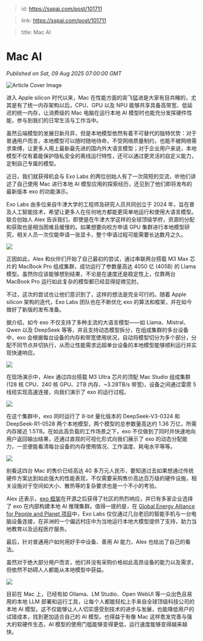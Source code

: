 > id: https://sspai.com/post/101711

> link: https://sspai.com/post/101711

> title: Mac AI

# Mac AI
_Published on Sat, 09 Aug 2025 07:00:00 GMT_

![Article Cover Image](https://cdnfile.sspai.com/2025/8/8/article/a8aa6b59-b158-36b9-ae21-f07ab7043bfd.png)  

进入 Apple silicon 时代以来，Mac 在性能方面的突飞猛进是大家有目共睹的，尤其是有了统一内存架构以后，CPU、GPU 以及 NPU 能够共享具备高带宽、低延迟的统一内存，让消费级的 Mac 电脑在运行本地 AI 模型时也能充分发挥硬件性能，参与到我们的日常生活与工作当中。

虽然云端模型的发展日新月异，但是本地模型依然有着不可替代的独特优势：对于普通用户而言，本地模型可以随时随地待命，不受网络质量制约，也能不被网络需求束缚，让更多人用上最新最先进的国内外大语言模型；对于企业用户来说，本地模型不仅有着能保护隐私安全的离线运行特性，还可以通过更灵活的自定义能力，定制自己专属的模型。

近日，我们就获得机会与 Exo Labs 的两位创始人有了一次简短的交流，听他们讲述了自己使用 Mac 进行本地 AI 模型应用的探索经历，还见到了他们即将发布的最新版本 exo 的功能演示。

Exo Labs 由多位来自牛津大学的工程师及研究人员共同创立于 2024 年，旨在普及人工智能技术，希望让更多人在任何地方都能更简单地运行和使用大语言模型。联合创始人 Alex 告诉我们，即使是在牛津大学这样的全球顶级学府，资源的分配和获取也是相当困难且缓慢的。如果想要向校方申请 GPU 集群进行本地模型研究，相关人员一次仅能申请一张显卡，整个申请过程可能需要长达数月之久。

![](https://cdnfile.sspai.com/2025/08/08/2ba5dad2df56fab85ea3c95033b078a2.JPG?imageView2/2/w/1120/q/90/interlace/1/ignore-error/1/format/webp)

正因如此，Alex 和伙伴们开始了自己最初的尝试，通过串联两台搭载 M3 Max 芯片的 MacBook Pro 组成集群，成功运行了参数量高达 4050 亿 (405B) 的 Llama 模型。虽然你应该能够想到结果，不论是在速度还是稳定性上，仅靠两台 MacBook Pro 运行如此复杂的模型都已经显得捉襟见肘。

不过，这次的尝试也让他们意识到了，这样的想法是完全可行的。随着 Apple silicon 架构的迭代，Exo Labs 团队也在不断优化 exo 的算法和框架，并在如今做好了新版的发布准备。

据介绍，如今 exo 不仅支持了多种主流的大语言模型——如 Llama、Mistral、Qwen 以及 DeepSeek 等等，并且支持动态模型拆分，在组成集群的多台设备中，exo 会根据每台设备的内存和带宽使用状况，自动将模型切分为多个部分，分配不同节点并切执行，从而让性能需求远超单台设备的本地模型能够顺利运行并实现快速响应。

![](https://cdnfile.sspai.com/2025/08/08/a5ee84ca8e317f3b6e0cfbedea8837a5.JPG?imageView2/2/w/1120/q/90/interlace/1/ignore-error/1/format/webp)

在现场演示中，Alex 通过四台搭载 M3 Ultra 芯片的顶配 Mac Studio 组成集群 (128 核 CPU、240 核 GPU、2TB 内存、~3.28TB/s 带宽)，设备之间通过雷雳 5 线缆实现高速连接，向我们演示了 exo 的运行过程。

![](https://cdnfile.sspai.com/2025/08/08/8cae3c6159ff424c4fe587a8af9a0402.JPG?imageView2/2/w/1120/q/90/interlace/1/ignore-error/1/format/webp)

在这个集群中，exo 同时运行了 8-bit 量化版本的 DeepSeek-V3-0324 和 DeepSeek-R1-0528 两个本地模型，两个模型的总参数量高达约 1.36 万亿，所需内存接近 1.5TB。在如此高负载的工作场景之下，exo 不仅做到了同时并快速地向用户返回输出结果，还通过直观的可视化形式向我们展示了 exo 的动态分配能力，一览便能看清每台设备的内存使用情况、工作温度、耗电水平等等。

![](https://cdnfile.sspai.com/2025/08/08/fe7f21bde90f9165cd6770bca724d299.JPG?imageView2/2/w/1120/q/90/interlace/1/ignore-error/1/format/webp)

别看这四台 Mac 的售价已经高达 40 多万元人民币，要知道过去如果想通过传统硬件方案达到如此强大的性能表现，不仅需要采购售价高达百万级的硬件设施，相关设施对于空间如大小、散热等的复杂要求也是一个不小的考验。

Alex 还表示，[exo 框架](https://github.com/exo-explore/exo)在开源之后获得了社区的热烈响应，并已有多家企业选择了 exo 在内部构建本地 AI 推理集群。值得一提的是，在 [Global Energy Alliance for People and Planet 项目](https://energyalliance.org/ai-crypto-mission-300-energy-access/)中，Exo Labs 仅仅通过几台老旧的智能手机与一台电脑设备连接，在非洲的一个偏远村庄中为当地运行本地大模型提供了支持，助力当地教育以及远程医疗服务。

最后，针对普通用户如何用好手中设备、善用 AI 能力，Alex 也给出了自己的看法。

虽然对于绝大部分用户而言，他们并没有采购价格如此高昂设备的能力以及需求，但依然不妨碍人人都能从本地模型中获益。

![](https://cdnfile.sspai.com/2025/08/08/5588a96c351a792407aa78ab83e8c7d4.JPG?imageView2/2/w/1120/q/90/interlace/1/ignore-error/1/format/webp)

目前在 Mac 上，已经有如 Ollama、LM Studio、Open WebUI 等一众出色且易用的本地 LLM 部署和运行工具，让每个人都能轻松上手来自全球顶级科技公司的本地 AI 模型。这不仅能够让人人切实感受到技术的进步与发展，也能降低用户的试错成本，找到更加适合自己的 AI 模型。也得益于有像 Mac 这样愈发完善与强大的软硬件生态，AI 模型的使用门槛能够变得更低，运行速度能够变得越来越快。
